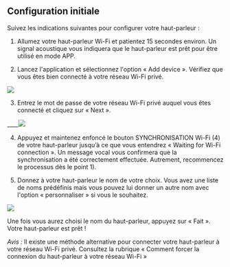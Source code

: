 ## Configuration initiale

Suivez les indications suivantes pour configurer votre haut-parleur :

1) Allumez votre haut-parleur Wi-Fi et patientez 15 secondes environ.  Un signal acoustique vous indiquera que le haut-parleur est prêt pour être utilisé en mode APP.

2) Lancez l'application et sélectionnez l'option « Add device ». Vérifiez que vous êtes bien connecté à votre réseau Wi-Fi privé. 

![](http://static.energysistem.com/images/manuals/42677/56e8357bd5bac.jpg)

3) Entrez le mot de passe de votre réseau Wi-Fi privé auquel vous êtes connecté et cliquez sur « Next ».

____![](http://static.energysistem.com/images/manuals/42677/56e837d92cb37.jpg)

4) Appuyez et maintenez enfoncé le bouton SYNCHRONISATION Wi-Fi (4) de votre haut-parleur jusqu’à ce que vous entendrez « Waiting for Wi-Fi connection ». Un message vocal vous confirmera que la synchronisation a été correctement effectuée. Autrement, recommencez le processus dès le point 1).  

5) Donnez à votre haut-parleur le nom de votre choix.  Vous avez une liste de noms prédéfinis mais vous pouvez lui donner un autre nom avec l'option « personnaliser » si vous le souhaitez.  

![](http://static.energysistem.com/images/manuals/42677/56e83881d0b19.jpg)

Une fois vous aurez choisi le nom du haut-parleur, appuyez sur « Fait ». Votre haut-parleur est prêt !

*Avis :* Il existe une méthode alternative pour connecter votre haut-parleur à votre réseau Wi-Fi privé.  Consultez la rubrique « Comment forcer la connexion du haut-parleur à votre réseau Wi-Fi »
